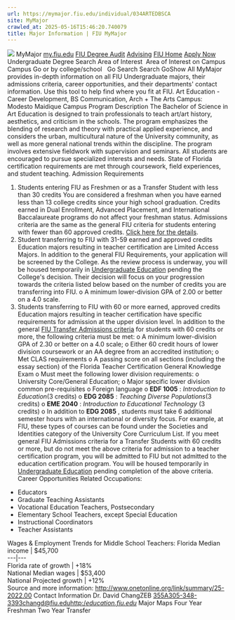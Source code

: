 ```yaml
---
url: https://mymajor.fiu.edu/individual/034ARTEDBSCA
site: MyMajor
crawled_at: 2025-05-16T15:46:20.740079
title: Major Information | FIU MyMajor
---
```


![](https://mymajor.fiu.edu/assets/logo-T4VPR2BI.png)
MyMajor
[my.fiu.edu](https://my.fiu.edu/)
[FIU Degree Audit](https://dasa.fiu.edu/all-departments/advising/panther-success-hub/panther-degree-audit/)
[Advising](https://advising.fiu.edu)
[FIU Home](https://www.fiu.edu/)
[Apply Now](https://admissions.fiu.edu/)
Undergraduate Degree Search
Area of Interest
​
Area of Interest
on
Campus
​
Campus
Go
or by college/school
​
​
Go
Search
Search
GoShow All
MyMajor provides in-depth information on all FIU Undergraduate majors, their admissions criteria, career opportunities, and their departments' contact information. Use this tool to help find where you fit at FIU.
Art Education - Career Development,
BS
Communication, Arch + The Arts
Campus:
Modesto Maidique Campus
Program Description
The Bachelor of Science in Art Education is designed to train professionals to teach art/art history, aesthetics, and criticism in the schools. The program emphasizes the blending of research and theory with practical applied experience, and considers the urban, multicultural nature of the University community, as well as more general national trends within the discipline. The program involves extensive fieldwork with supervision and seminars. All students are encouraged to pursue specialized interests and needs. State of Florida certification requirements are met through coursework, field experiences, and student teaching.
Admission Requirements
1. Students entering FIU as Freshmen or as a Transfer Student with less than 30 credits
You are considered a freshman when you have earned less than 13 college credits since your high school graduation. Credits earned in Dual Enrollment, Advanced Placement, and International Baccalaureate programs do not affect your freshman status.
Admissions criteria are the same as the general FIU criteria for students entering with fewer than 60 approved credits. [Click here for the details](http://admissions.fiu.edu/apply/freshman/).
2. Student transferring to FIU with 31-59 earned and approved credits
Education majors resulting in teacher certification are Limited Access Majors. In addition to the general FIU Requirements, your application will be screened by the College. As the review process is underway, you will be housed temporarily in [Undergraduate Education](http://undergrad.fiu.edu/) pending the College's decision. Their decision will focus on your progression towards the criteria listed below based on the number of credits you are transferring into FIU.
o A minimum lower-division GPA of 2.00 or better on a 4.0 scale.
3. Students transferring to FIU with 60 or more earned, approved credits
Education majors resulting in teacher certification have specific requirements for admission at the upper division level. In addition to the general [FIU Transfer Admissions criteria](http://admissions.fiu.edu/apply/transfer/) for students with 60 credits or more, the following criteria must be met:
o A minimum lower-division GPA of 2.30 or better on a 4.0 scale;
o Either 60 credit hours of lower division coursework or an AA degree from an accredited institution;
o Met CLAS requirements
o A passing score on all sections (including the essay section) of the Florida Teacher Certification General Knowledge Exam
o Must meet the following lower division requirements:
o University Core/General Education;
o Major specific lower division common pre-requisites
o Foreign language
o **EDF 1005** :  _Introduction to Education_(3 credits)
o **EDG 2085** :  _Teaching Diverse Populations_(3 credits)
o **EME 2040** :  _Introduction to Educational Technology_ (3 credits)
o In addition to **EDG 2085** , students must take 6 additional semester hours with an international or diversity focus. For example, at FIU, these types of courses can be found under the Societies and Identities category of the University Core Curriculum List.
If you meet general FIU Admissions criteria for a Transfer Students with 60 credits or more, but do not meet the above criteria for admission to a teacher certification program, you will be admitted to FIU but not admitted to the education certification program. You will be housed temporarily in [Undergraduate Education](http://undergrad.fiu.edu/) pending completion of the above criteria.
Career Opportunities
Related Occupations:
  * Educators
  * Graduate Teaching Assistants
  * Vocational Education Teachers, Postsecondary
  * Elementary School Teachers, except Special Education
  * Instructional Coordinators
  * Teacher Assistants


Wages & Employment Trends for Middle School Teachers:
Florida Median income | $45,700  
---|---  
Florida rate of growth | +18%  
National Median wages | $53,400  
National Projected growth | +12%  
Source and more information: <http://www.onetonline.org/link/summary/25-2022.00>
Contact Information
Dr. David ChangZEB 355A305-348-3393changd@fiu.edu[http:/_education.fiu.edu_](http://education.fiu.edu/)
Major Maps
Four Year Freshman
Two Year Transfer
